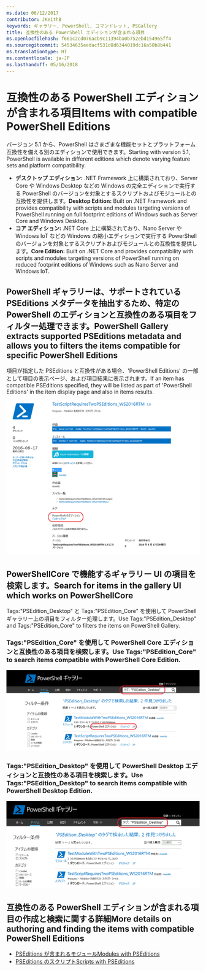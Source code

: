 ```yaml
---
ms.date: 06/12/2017
contributor: JKeithB
keywords: ギャラリー, PowerShell, コマンドレット, PSGallery
title: 互換性のある PowerShell エディションが含まれる項目
ms.openlocfilehash: f661c2cd076acb9c11394ba0b752ebd154965ff4
ms.sourcegitcommit: 54534635eedacf531d8d6344019dc16a50b8b441
ms.translationtype: HT
ms.contentlocale: ja-JP
ms.lasthandoff: 05/16/2018
---
```

# <a name="items-with-compatible-powershell-editions"></a><span data-ttu-id="4104b-103">互換性のある PowerShell エディションが含まれる項目</span><span class="sxs-lookup"><span data-stu-id="4104b-103">Items with compatible PowerShell Editions</span></span>

<span data-ttu-id="4104b-104">バージョン 5.1 から、PowerShell はさまざまな機能セットとプラットフォーム互換性を備える別のエディションで使用できます。</span><span class="sxs-lookup"><span data-stu-id="4104b-104">Starting with version 5.1, PowerShell is available in different editions which denote varying feature sets and platform compatibility.</span></span>

- <span data-ttu-id="4104b-105">**デスクトップ エディション:** .NET Framework 上に構築されており、Server Core や Windows Desktop などの Windows の完全エディションで実行する PowerShell のバージョンを対象とするスクリプトおよびモジュールとの互換性を提供します。</span><span class="sxs-lookup"><span data-stu-id="4104b-105">**Desktop Edition:** Built on .NET Framework and provides compatibility with scripts and modules targeting versions of PowerShell running on full footprint editions of Windows such as Server Core and Windows Desktop.</span></span>
- <span data-ttu-id="4104b-106">**コア エディション:** .NET Core 上に構築されており、Nano Server や Windows IoT などの Windows の縮小エディションで実行する PowerShell のバージョンを対象とするスクリプトおよびモジュールとの互換性を提供します。</span><span class="sxs-lookup"><span data-stu-id="4104b-106">**Core Edition:** Built on .NET Core and provides compatibility with scripts and modules targeting versions of PowerShell running on reduced footprint editions of Windows such as Nano Server and Windows IoT.</span></span>

## <a name="powershell-gallery-extracts-supported-pseditions-metadata-and-allows-you-to-filters-the-items-compatible-for-specific-powershell-editions"></a><span data-ttu-id="4104b-107">PowerShell ギャラリーは、サポートされている PSEditions メタデータを抽出するため、特定のPowerShell のエディションと互換性のある項目をフィルター処理できます。</span><span class="sxs-lookup"><span data-stu-id="4104b-107">PowerShell Gallery extracts supported PSEditions metadata and allows you to filters the items compatible for specific PowerShell Editions</span></span>

<span data-ttu-id="4104b-108">項目が指定した PSEditions と互換性がある場合、'PowerShell Editions' の一部として項目の表示ページ、および項目結果に表示されます。</span><span class="sxs-lookup"><span data-stu-id="4104b-108">If an item has compatible PSEditions specified, they will be listed as part of 'PowerShell Editions' in the item display page and also in items results.</span></span>

![PSEditions での項目表示ページ](../../Images/ItemDisplayPageWithPSEditions.PNG)

## <a name="search-for-items-in-the-gallery-ui-which-works-on-powershellcore"></a><span data-ttu-id="4104b-110">PowerShellCore で機能するギャラリー UI の項目を検索します。</span><span class="sxs-lookup"><span data-stu-id="4104b-110">Search for items in the gallery UI which works on PowerShellCore</span></span>

<span data-ttu-id="4104b-111">Tags:"PSEdition_Desktop" と Tags:"PSEdition_Core" を使用して PowerShell ギャラリー上の項目をフィルター処理します。</span><span class="sxs-lookup"><span data-stu-id="4104b-111">Use Tags:"PSEdition_Desktop" and Tags:"PSEdition_Core" to filters the items on PowerShell Gallery.</span></span>

### <a name="use-tagspseditioncore-to-search-items-compatible-with-powershell-core-edition"></a><span data-ttu-id="4104b-112">Tags:"PSEdition_Core" を使用して PowerShell Core エディションと互換性のある項目を検索します。</span><span class="sxs-lookup"><span data-stu-id="4104b-112">Use Tags:"PSEdition_Core" to search items compatible with PowerShell Core Edition.</span></span>

![Core PSEdition と互換性のある項目の検索](../../Images/SearchResultsWithPSEditions.PNG)

### <a name="use-tagspseditiondesktop-to-search-items-compatible-with-powershell-desktop-edition"></a><span data-ttu-id="4104b-114">Tags:"PSEdition_Desktop" を使用して PowerShell Desktop エディションと互換性のある項目を検索します。</span><span class="sxs-lookup"><span data-stu-id="4104b-114">Use Tags:"PSEdition_Desktop" to search items compatible with PowerShell Desktop Edition.</span></span>

![Desktop PSEdition と互換性のある項目の検索](../../Images/SearchResultsWithPSEdition-Desktop.PNG)

## <a name="more-details-on-authoring-and-finding-the-items-with-compatible-powershell-editions"></a><span data-ttu-id="4104b-116">互換性のある PowerShell エディションが含まれる項目の作成と検索に関する詳細</span><span class="sxs-lookup"><span data-stu-id="4104b-116">More details on authoring and finding the items with compatible PowerShell Editions</span></span>

- [<span data-ttu-id="4104b-117">PSEditions が含まれるモジュール</span><span class="sxs-lookup"><span data-stu-id="4104b-117">Modules with PSEditions</span></span>](../../concepts/module-psedition-support.md)
- [<span data-ttu-id="4104b-118">PSEditions のスクリプト</span><span class="sxs-lookup"><span data-stu-id="4104b-118">Scripts with PSEditions</span></span>](../../concepts/script-psedition-support.md)